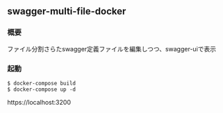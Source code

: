 ## swagger-multi-file-docker
### 概要
ファイル分割さらたswagger定義ファイルを編集しつつ、swagger-uiで表示

### 起動

```
$ docker-compose build
$ docker-compose up -d
```

https://localhost:3200

